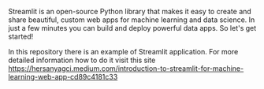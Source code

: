Streamlit is an open-source Python library that makes it easy to create and share beautiful, custom web apps for machine learning and data science. In just a few minutes you can build and deploy powerful data apps. So let's get started!

In this repository there is an example of Streamlit application. For more detailed information how to do it visit this site https://hersanyagci.medium.com/introduction-to-streamlit-for-machine-learning-web-app-cd89c4181c33
